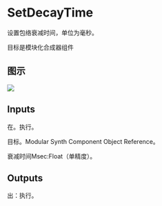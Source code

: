 # SetDecayTime

设置包络衰减时间，单位为毫秒。

目标是模块化合成器组件

## 图示

![]($-20221218-21071126.png)

## Inputs

在。执行。

目标。Modular Synth Component Object Reference。

衰减时间Msec:Float（单精度）。  

## Outputs

出：执行。

